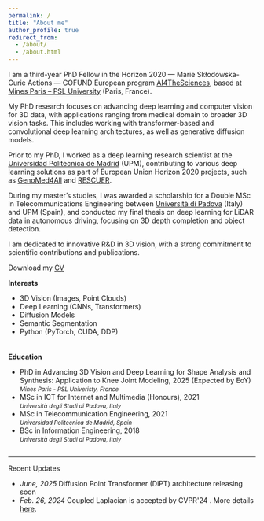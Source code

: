 ```yaml
---
permalink: /
title: "About me"
author_profile: true
redirect_from: 
  - /about/
  - /about.html
---
```


I am a third-year PhD Fellow in the Horizon 2020 — Marie Skłodowska-Curie Actions — COFUND European program [AI4TheSciences](https://psl.eu/en/research/major-research-projects/european-programs/ai4thesciences-doctoral-program), based at [Mines Paris – PSL University](https://www.minesparis.psl.eu/en/home/) (Paris, France).

My PhD research focuses on advancing deep learning and computer vision for 3D data, with applications ranging from medical domain to broader 3D vision tasks. This includes working with transformer-based and convolutional deep learning architectures, as well as generative diffusion models.

Prior to my PhD, I worked as a deep learning research scientist at the [Universidad Politecnica de Madrid](https://www.gatv.ssr.upm.es/index.php/en/) (UPM), contributing to various deep learning solutions as part of European Union Horizon 2020 projects, such as [GenoMed4All](https://genomed4all.eu/) and [RESCUER](https://rescuerproject.eu/).  

During my master’s studies, I was awarded a scholarship for a Double MSc in Telecommunications Engineering between [Università di Padova](https://www.unipd.it) (Italy) and UPM (Spain), and conducted my final thesis on deep learning for LiDAR data in autonomous driving, focusing on 3D depth completion and object detection.

I am dedicated to innovative R&D in 3D vision, with a strong commitment to scientific contributions and publications.

<i class="fa-solid fa-download" aria-hidden="true"></i> Download my [CV](../files/CV.pdf)

<style>
    .container {
        display: flex;
        flex-wrap: wrap;
        gap: 20px; /* Adjust the gap size as needed */
    }
    .box {
        flex: 1;
        min-width: 300px; /* Adjust as needed */
        box-sizing: border-box;
    }
    
    @media (max-width: 600px) {
        .box {
            flex-basis: 100%;
        }
    }
</style>

<div class="container">
    <div class="box">
        <strong>Interests</strong>
        <ul>
            <li>3D Vision (Images, Point Clouds)</li>
            <li>Deep Learning (CNNs, Transformers)</li>
            <li>Diffusion Models</li>
            <li>Semantic Segmentation</li>
            <li>Python (PyTorch, CUDA, DDP)</li>
        </ul>
    </div>
    <div class="box">
        <strong>Education</strong>
        <ul class="fa-ul">
            <li><span class="fa-li"><i class="fa-solid fa-graduation-cap"></i></span> PhD in Advancing 3D Vision and Deep Learning for Shape Analysis and Synthesis: Application to Knee Joint Modeling, 2025 (Expected by EoY)<br> <small><em>Mines Paris - PSL Univeristy, France</em></small></li>
            <li><span class="fa-li"><i class="fa-solid fa-graduation-cap"></i></span> MSc in ICT for Internet and Multimedia (Honours), 2021 <br> <small><em>Università degli Studi di Padova, Italy</em></small></li>
            <li><span class="fa-li"><i class="fa-solid fa-graduation-cap"></i></span> MSc in Telecommunication Engineering, 2021 <br> <small><em>Universidad Politecnica de Madrid, Spain</em></small></li>
            <li><span class="fa-li"><i class="fa-solid fa-graduation-cap"></i></span> BSc in Information Engineering, 2018 <br> <small><em>Università degli Studi di Padova, Italy</em></small></li>
        </ul>
    </div>
</div>

----
Recent Updates

<ul>
    <li><em>June, 2025</em> Diffusion Point Transformer (DiPT) architecture releasing soon <i class="fa-solid fa-hourglass"></i><i class="fa-solid fa-hourglass"></i><i class="fa-solid fa-hourglass"></i></li>
    <li><em>Feb. 26, 2024</em> Coupled Laplacian is accepted by CVPR'24 <i class="fa-solid fa-champagne-glasses"></i><i class="fa-solid fa-champagne-glasses"></i><i class="fa-solid fa-champagne-glasses"></i>. More details <a href="https://openaccess.thecvf.com/content/CVPR2024/html/Bastico_Coupled_Laplacian_Eigenmaps_for_Locally-Aware_3D_Rigid_Point_Cloud_Matching_CVPR_2024_paper.html">here</a>.</li>
</ul>
